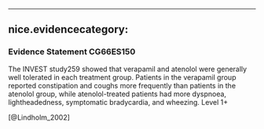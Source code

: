 
---
nice.evidencecategory: 
---

### Evidence Statement CG66ES150
The INVEST study259 showed that verapamil and atenolol were generally well tolerated in each
treatment group. Patients in the verapamil group reported constipation and coughs more
frequently than patients in the atenolol group, while atenolol-treated patients had more
dyspnoea, lightheadedness, symptomatic bradycardia, and wheezing. Level 1+

[@Lindholm_2002]

